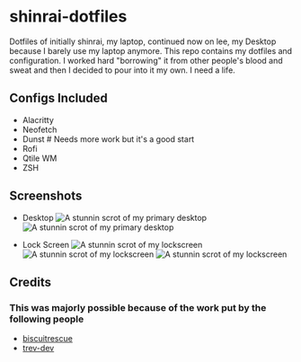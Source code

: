# shinrai-dotfiles

Dotfiles of initially shinrai, my laptop, continued now on lee, my Desktop because I barely use my laptop anymore. This repo contains my dotfiles and configuration. I worked hard "borrowing" it from other people's blood and sweat and then I decided to pour into it my own. I need a life.

## Configs Included

- Alacritty
- Neofetch
- Dunst # Needs more work but it's a good start
- Rofi
- Qtile WM
- ZSH

## Screenshots

- Desktop
![A stunnin scrot of my primary desktop](https://i.imgur.com/3aEv7tt.png)
![A stunnin scrot of my primary desktop](https://i.imgur.com/O9B6hBq.png)

- Lock Screen
![A stunnin scrot of my lockscreen](https://i.imgur.com/Da8xPOv.png)
![A stunnin scrot of my lockscreen](https://i.imgur.com/64NLWJ6.png)
![A stunnin scrot of my lockscreen](https://i.imgur.com/jpZEPK5.png)

## Credits

### This was majorly possible because of the work put by the following people

- [biscuitrescue](https://github.com/biscuitrescue/qtile-gentoo)
- [trev-dev](https://github.com/trev-dev/dotfiles)
